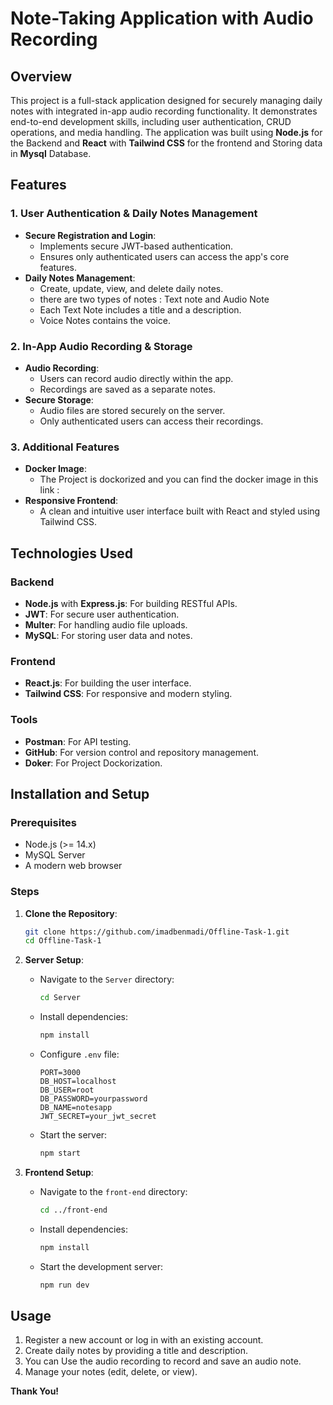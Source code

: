 # Note-Taking Application with Audio Recording

## Overview

This project is a full-stack application designed for securely managing daily notes with integrated in-app audio recording functionality. It demonstrates end-to-end development skills, including user authentication, CRUD operations, and media handling. The application was built using **Node.js** for the Backend and **React** with **Tailwind CSS** for the frontend and Storing data in **Mysql** Database.

## Features

### 1. User Authentication & Daily Notes Management

-   **Secure Registration and Login**:
    -   Implements secure JWT-based authentication.
    -   Ensures only authenticated users can access the app's core features.
-   **Daily Notes Management**:
    -   Create, update, view, and delete daily notes.
    -   there are two types of notes : Text note and Audio Note
    -   Each Text Note includes a title and a description.
    -   Voice Notes contains the voice.

### 2. In-App Audio Recording & Storage

-   **Audio Recording**:
    -   Users can record audio directly within the app.
    -   Recordings are saved as a separate notes.
-   **Secure Storage**:
    -   Audio files are stored securely on the server.
    -   Only authenticated users can access their recordings.

### 3. Additional Features

-   **Docker Image**:
    -   The Project is dockorized and you can find the docker image in this link :
-   **Responsive Frontend**:
    -   A clean and intuitive user interface built with React and styled using Tailwind CSS.

## Technologies Used

### Backend

-   **Node.js** with **Express.js**: For building RESTful APIs.
-   **JWT**: For secure user authentication.
-   **Multer**: For handling audio file uploads.
-   **MySQL**: For storing user data and notes.

### Frontend

-   **React.js**: For building the user interface.
-   **Tailwind CSS**: For responsive and modern styling.

### Tools

-   **Postman**: For API testing.
-   **GitHub**: For version control and repository management.
-   **Doker**: For Project Dockorization.

## Installation and Setup

### Prerequisites

-   Node.js (>= 14.x)
-   MySQL Server
-   A modern web browser

### Steps

1. **Clone the Repository**:
    ```bash
    git clone https://github.com/imadbenmadi/Offline-Task-1.git
    cd Offline-Task-1
    ```
2. **Server Setup**:

    - Navigate to the `Server` directory:
        ```bash
        cd Server
        ```
    - Install dependencies:
        ```bash
        npm install
        ```
    - Configure `.env` file:
        ```
        PORT=3000
        DB_HOST=localhost
        DB_USER=root
        DB_PASSWORD=yourpassword
        DB_NAME=notesapp
        JWT_SECRET=your_jwt_secret
        ```
    - Start the server:
        ```bash
        npm start
        ```

3. **Frontend Setup**:
    - Navigate to the `front-end` directory:
        ```bash
        cd ../front-end
        ```
    - Install dependencies:
        ```bash
        npm install
        ```
    - Start the development server:
        ```bash
        npm run dev
        ```

## Usage

1. Register a new account or log in with an existing account.
2. Create daily notes by providing a title and description.
3. You can Use the audio recording to record and save an audio note.
4. Manage your notes (edit, delete, or view).

**Thank You!**
